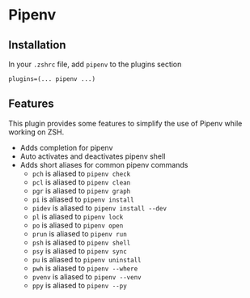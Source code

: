 # Pipenv

## Installation

In your `.zshrc` file, add `pipenv` to the plugins section

```
plugins=(... pipenv ...)
```

## Features

This plugin provides some features to simplify the use of Pipenv while working
on ZSH.

-   Adds completion for pipenv
-   Auto activates and deactivates pipenv shell
-   Adds short aliases for common pipenv commands
    -   `pch` is aliased to `pipenv check`
    -   `pcl` is aliased to `pipenv clean`
    -   `pgr` is aliased to `pipenv graph`
    -   `pi` is aliased to `pipenv install`
    -   `pidev` is aliased to `pipenv install --dev`
    -   `pl` is aliased to `pipenv lock`
    -   `po` is aliased to `pipenv open`
    -   `prun` is aliased to `pipenv run`
    -   `psh` is aliased to `pipenv shell`
    -   `psy` is aliased to `pipenv sync`
    -   `pu` is aliased to `pipenv uninstall`
    -   `pwh` is aliased to `pipenv --where`
    -   `pvenv` is aliased to `pipenv --venv`
    -   `ppy` is aliased to `pipenv --py`

